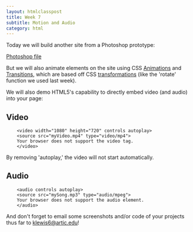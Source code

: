 ```yaml
---
layout: htmlclasspost
title: Week 7
subtitle: Motion and Audio
category: html
---
```


Today we will build another site from a Photoshop prototype:

<a class="three" href="../../week7.psd.zip" target="_blank"> Photoshop file </a>


But we will also animate elements on the site using CSS <a class="three" href="https://developer.mozilla.org/en-US/docs/Web/Guide/CSS/Using_CSS_animations">Animations</a> and <a class="three" href="https://developer.mozilla.org/en-US/docs/Web/Guide/CSS/Using_CSS_transitions">Transitions</a>, which are based off CSS <a href= "https://developer.mozilla.org/en-US/docs/Web/CSS/transform" class="three">transformations</a> (like the 'rotate' function we used last week).

We will also demo HTML5's capability to directly embed video (and audio) into your page:

## Video

        <video width="1080" height="720" controls autoplay>
        <source src="myVideo.mp4" type="video/mp4">
        Your browser does not support the video tag.
        </video>

By removing 'autoplay,' the video will not start automatically.

## Audio

        <audio controls autoplay>
        <source src="mySong.mp3" type="audio/mpeg">
        Your browser does not support the audio element.
        </audio>


And don't forget to email some screenshots and/or code of your projects thus far to klewis6@artic.edu!
